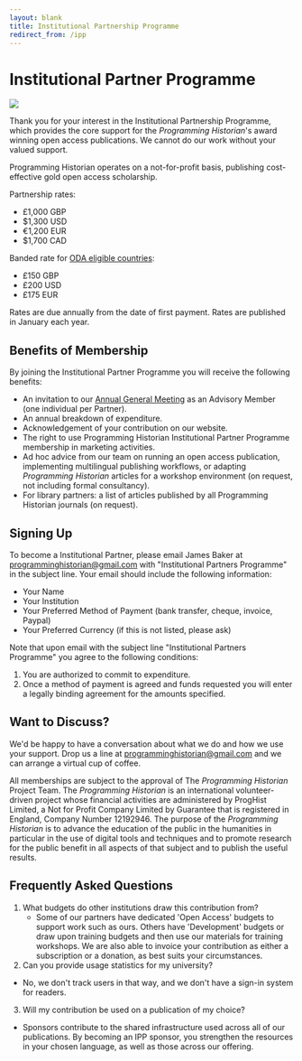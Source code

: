 ```yaml
---
layout: blank
title: Institutional Partnership Programme
redirect_from: /ipp
---
```




# Institutional Partner Programme

<img src="{{site.baseurl}}/images/supporters-ipp.png" class="garnish rounded float-left" />

Thank you for your interest in the Institutional Partnership Programme, which provides the core support for the *Programming Historian*'s award winning open access publications. We cannot do our work without your valued support.

Programming Historian operates on a not-for-profit basis, publishing cost-effective gold open access scholarship.

Partnership rates:

- £1,000 GBP
- $1,300 USD
- €1,200 EUR
- $1,700 CAD

Banded rate for [ODA eligible countries](http://www.oecd.org/dac/financing-sustainable-development/development-finance-standards/daclist.htm):

- £150 GBP
- £200 USD
- £175 EUR

Rates are due annually from the date of first payment. Rates are published in January each year.

## Benefits of Membership

By joining the Institutional Partner Programme you will receive the following benefits:

- An invitation to our [Annual General Meeting](https://beta.companieshouse.gov.uk/company/12192946) as an Advisory Member (one individual per Partner).
- An annual breakdown of expenditure.
- Acknowledgement of your contribution on our website.
- The right to use Programming Historian Institutional Partner Programme membership in marketing activities.
- Ad hoc advice from our team on running an open access publication, implementing multilingual publishing workflows, or adapting _Programming Historian_ articles for a workshop environment (on request, not including formal consultancy). 
- For library partners: a list of articles published by all Programming Historian journals (on request).

## Signing Up

<div class="alert alert-info">
To become a Institutional Partner, please email James Baker at <a href="mailto:programminghistorian@gmail.com">programminghistorian@gmail.com</a> with "Institutional Partners Programme" in the subject line. Your email should include the following information:

<ul>
<li>Your Name</li>
<li>Your Institution</li>
<li>Your Preferred Method of Payment (bank transfer, cheque, invoice, Paypal)</li>
<li>Your Preferred Currency (if this is not listed, please ask)</li>
</ul>
</div>

Note that upon email with the subject line "Institutional Partners Programme" you agree to the following conditions:

1. You are authorized to commit to expenditure.
2. Once a method of payment is agreed and funds requested you will enter a legally binding agreement for the amounts specified.

## Want to Discuss?

We'd be happy to have a conversation about what we do and how we use your support. Drop us a line at <a href="mailto:programminghistorian@gmail.com">programminghistorian@gmail.com</a> and we can arrange a virtual cup of coffee.

All memberships are subject to the approval of The *Programming Historian* Project Team. The *Programming Historian* is an international volunteer-driven project whose financial activities are administered by ProgHist Limited, a Not for Profit Company Limited by Guarantee that is registered in England, Company Number 12192946. The purpose of the *Programming Historian* is to advance the education of the public in the humanities in particular in the use of digital tools and techniques and to promote research for the public benefit in all aspects of that subject and to publish the useful results.


## Frequently Asked Questions

1. What budgets do other institutions draw this contribution from?
	- Some of our partners have dedicated 'Open Access' budgets to support work such as ours. Others have 'Development' budgets or draw upon training budgets and then use our materials for training workshops. We are also able to invoice your contribution as either a subscription or a donation, as best suits your circumstances.
2. Can you provide usage statistics for my university?
 - No, we don't track users in that way, and we don't have a sign-in system for readers.
3. Will my contribution be used on a publication of my choice?
 - Sponsors contribute to the shared infrastructure used across all of our publications. By becoming an IPP sponsor, you strengthen the resources in your chosen language, as well as those across our offering.
